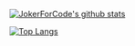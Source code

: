 [![JokerForCode's github stats](https://github-readme-stats.vercel.app/api?username=JokerForCode&count_private=true&show_icons=true&hide_border=true&theme=vue)](https://github.com/JokerForCode)

[![Top Langs](https://github-readme-stats.vercel.app/api/top-langs/?username=JokerForCode&hide_border=true&theme=vue)](https://github.com/JokerForCode)
